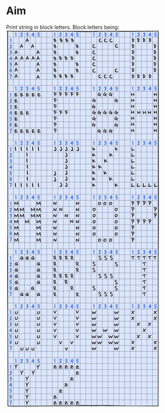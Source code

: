 # Aim
Print string in block letters. Block letters being: ![Block Letters](block-letters-hint.jpg "Block Letters")